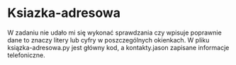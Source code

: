 # Ksiazka-adresowa
W zadaniu nie udało mi się wykonać sprawdzania czy wpisuje poprawnie dane to znaczy litery lub cyfry w poszczególnych okienkach. W pliku ksiązka-adresowa.py jest główny kod, a kontakty.jason zapisane informacje telefoniczne.
